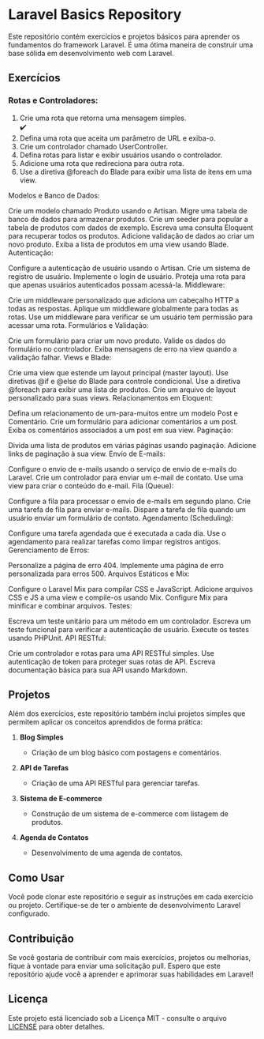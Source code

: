 # Laravel Basics Repository

Este repositório contém exercícios e projetos básicos para aprender os fundamentos do framework Laravel. É uma ótima maneira de construir uma base sólida em desenvolvimento web com Laravel.

## Exercícios

<h3>Rotas e Controladores:</h3>

<ol>
  <li>Crie uma rota que retorna uma mensagem simples.</li> ✔️
  <li>Defina uma rota que aceita um parâmetro de URL e exiba-o.</li>
  <li>Crie um controlador chamado UserController.</li>
  <li>Defina rotas para listar e exibir usuários usando o controlador.</li>
  <li>Adicione uma rota que redireciona para outra rota.</li>
  <li>Use a diretiva @foreach do Blade para exibir uma lista de itens em uma view.</li>
</ol>

Modelos e Banco de Dados:

Crie um modelo chamado Produto usando o Artisan.
Migre uma tabela de banco de dados para armazenar produtos.
Crie um seeder para popular a tabela de produtos com dados de exemplo.
Escreva uma consulta Eloquent para recuperar todos os produtos.
Adicione validação de dados ao criar um novo produto.
Exiba a lista de produtos em uma view usando Blade.
Autenticação:

Configure a autenticação de usuário usando o Artisan.
Crie um sistema de registro de usuário.
Implemente o login de usuário.
Proteja uma rota para que apenas usuários autenticados possam acessá-la.
Middleware:

Crie um middleware personalizado que adiciona um cabeçalho HTTP a todas as respostas.
Aplique um middleware globalmente para todas as rotas.
Use um middleware para verificar se um usuário tem permissão para acessar uma rota.
Formulários e Validação:

Crie um formulário para criar um novo produto.
Valide os dados do formulário no controlador.
Exiba mensagens de erro na view quando a validação falhar.
Views e Blade:

Crie uma view que estende um layout principal (master layout).
Use diretivas @if e @else do Blade para controle condicional.
Use a diretiva @foreach para exibir uma lista de produtos.
Crie um arquivo de layout personalizado para suas views.
Relacionamentos em Eloquent:

Defina um relacionamento de um-para-muitos entre um modelo Post e Comentário.
Crie um formulário para adicionar comentários a um post.
Exiba os comentários associados a um post em sua view.
Paginação:

Divida uma lista de produtos em várias páginas usando paginação.
Adicione links de paginação à sua view.
Envio de E-mails:

Configure o envio de e-mails usando o serviço de envio de e-mails do Laravel.
Crie um controlador para enviar um e-mail de contato.
Use uma view para criar o conteúdo do e-mail.
Fila (Queue):

Configure a fila para processar o envio de e-mails em segundo plano.
Crie uma tarefa de fila para enviar e-mails.
Dispare a tarefa de fila quando um usuário enviar um formulário de contato.
Agendamento (Scheduling):

Configure uma tarefa agendada que é executada a cada dia.
Use o agendamento para realizar tarefas como limpar registros antigos.
Gerenciamento de Erros:

Personalize a página de erro 404.
Implemente uma página de erro personalizada para erros 500.
Arquivos Estáticos e Mix:

Configure o Laravel Mix para compilar CSS e JavaScript.
Adicione arquivos CSS e JS a uma view e compile-os usando Mix.
Configure Mix para minificar e combinar arquivos.
Testes:

Escreva um teste unitário para um método em um controlador.
Escreva um teste funcional para verificar a autenticação de usuário.
Execute os testes usando PHPUnit.
API RESTful:

Crie um controlador e rotas para uma API RESTful simples.
Use autenticação de token para proteger suas rotas de API.
Escreva documentação básica para sua API usando Markdown.

## Projetos

Além dos exercícios, este repositório também inclui projetos simples que permitem aplicar os conceitos aprendidos de forma prática:

1. **Blog Simples**
   - Criação de um blog básico com postagens e comentários.

2. **API de Tarefas**
   - Criação de uma API RESTful para gerenciar tarefas.

3. **Sistema de E-commerce**
   - Construção de um sistema de e-commerce com listagem de produtos.

4. **Agenda de Contatos**
   - Desenvolvimento de uma agenda de contatos.

## Como Usar

Você pode clonar este repositório e seguir as instruções em cada exercício ou projeto. Certifique-se de ter o ambiente de desenvolvimento Laravel configurado.

## Contribuição

Se você gostaria de contribuir com mais exercícios, projetos ou melhorias, fique à vontade para enviar uma solicitação pull. Espero que este repositório ajude você a aprender e aprimorar suas habilidades em Laravel!

## Licença

Este projeto está licenciado sob a Licença MIT - consulte o arquivo [LICENSE](LICENSE) para obter detalhes.
